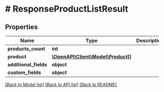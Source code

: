 # # ResponseProductListResult

## Properties

Name | Type | Description | Notes
------------ | ------------- | ------------- | -------------
**products_count** | **int** |  | [optional]
**product** | [**\OpenAPI\Client\Model\Product[]**](Product.md) |  | [optional]
**additional_fields** | **object** |  | [optional]
**custom_fields** | **object** |  | [optional]

[[Back to Model list]](../../README.md#models) [[Back to API list]](../../README.md#endpoints) [[Back to README]](../../README.md)
